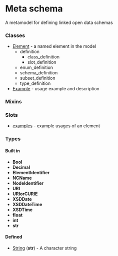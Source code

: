 
# Meta schema


A metamodel for defining linked open data schemas


### Classes

 * [Element](Element.md) - a named element in the model
     * definition
         * class_definition
         * slot_definition
     * enum_definition
     * schema_definition
     * subset_definition
     * type_definition
 * [Example](Example.md) - usage example and description

### Mixins


### Slots

 * [examples](examples.md) - example usages of an element

### Types


#### Built in

 * **Bool**
 * **Decimal**
 * **ElementIdentifier**
 * **NCName**
 * **NodeIdentifier**
 * **URI**
 * **URIorCURIE**
 * **XSDDate**
 * **XSDDateTime**
 * **XSDTime**
 * **float**
 * **int**
 * **str**

#### Defined

 * [String](types/String.md)  (**str**)  - A character string
